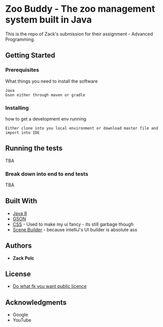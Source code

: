 # Zoo Buddy - The zoo management system built in Java

This is the repo of Zack's submission for their assignment - Advanced Programming. 
## Getting Started

### Prerequisites

What things you need to install the software

```
Java
Gson either through maven or gradle
```

### Installing

how to get a development env running

```
Either clone into you local environment or download master file and import into IDE
```

## Running the tests

TBA

### Break down into end to end tests

TBA

## Built With

* [Java 8](http://www.oracle.com/technetwork/java/javase/downloads/jdk8-downloads-2133151.html)
* [GSON](https://github.com/google/gson)
* [CSS](https://en.wikipedia.org/wiki/Cascading_Style_Sheets) - Used to make my ui fancy - its still garbage though
* [Scene Builder](https://gluonhq.com/products/scene-builder/) - because intelliJ's UI builder is absolute ass

## Authors

* **Zack Polc**

## License

* [Do what fk you want public licence](http://www.wtfpl.net/)

## Acknowledgments

* Google
* YouTube

